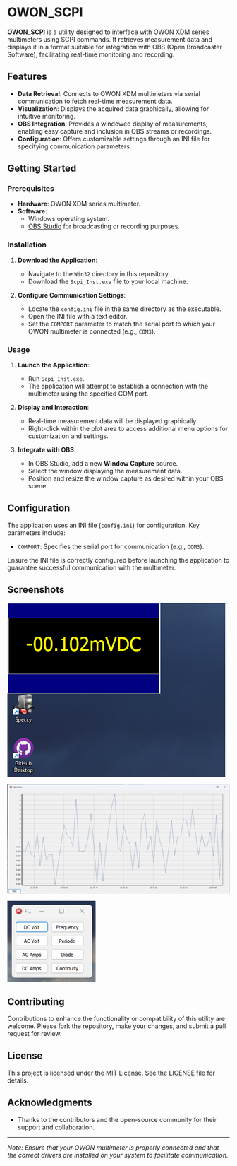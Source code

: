 

# OWON_SCPI

**OWON_SCPI** is a utility designed to interface with OWON XDM series multimeters using SCPI commands. It retrieves measurement data and displays it in a format suitable for integration with OBS (Open Broadcaster Software), facilitating real-time monitoring and recording.

## Features

- **Data Retrieval**: Connects to OWON XDM multimeters via serial communication to fetch real-time measurement data.
- **Visualization**: Displays the acquired data graphically, allowing for intuitive monitoring.
- **OBS Integration**: Provides a windowed display of measurements, enabling easy capture and inclusion in OBS streams or recordings.
- **Configuration**: Offers customizable settings through an INI file for specifying communication parameters.

## Getting Started

### Prerequisites

- **Hardware**: OWON XDM series multimeter.
- **Software**:
  - Windows operating system.
  - [OBS Studio](https://obsproject.com/) for broadcasting or recording purposes.

### Installation

1. **Download the Application**:
   - Navigate to the `Win32` directory in this repository.
   - Download the `Scpi_Inst.exe` file to your local machine.

2. **Configure Communication Settings**:
   - Locate the `config.ini` file in the same directory as the executable.
   - Open the INI file with a text editor.
   - Set the `COMPORT` parameter to match the serial port to which your OWON multimeter is connected (e.g., `COM3`).

### Usage

1. **Launch the Application**:
   - Run `Scpi_Inst.exe`.
   - The application will attempt to establish a connection with the multimeter using the specified COM port.

2. **Display and Interaction**:
   - Real-time measurement data will be displayed graphically.
   - Right-click within the plot area to access additional menu options for customization and settings.

3. **Integrate with OBS**:
   - In OBS Studio, add a new **Window Capture** source.
   - Select the window displaying the measurement data.
   - Position and resize the window capture as desired within your OBS scene.

## Configuration

The application uses an INI file (`config.ini`) for configuration. Key parameters include:

- `COMPORT`: Specifies the serial port for communication (e.g., `COM3`).

Ensure the INI file is correctly configured before launching the application to guarantee successful communication with the multimeter.

## Screenshots
![](https://github.com/gert-lauritsen/OWON_SCPI/blob/main/Picture/Screenshot%202024-04-02%20204012.png)

![](https://github.com/gert-lauritsen/OWON_SCPI/blob/main/Picture/Screenshot%202024-04-02%20204059.png)

![](https://github.com/gert-lauritsen/OWON_SCPI/blob/main/Picture/Screenshot%202024-04-02%20204133.png)

## Contributing

Contributions to enhance the functionality or compatibility of this utility are welcome. Please fork the repository, make your changes, and submit a pull request for review.

## License

This project is licensed under the MIT License. See the [LICENSE](https://github.com/gert-lauritsen/OWON_SCPI/blob/main/LICENSE) file for details.

## Acknowledgments

- Thanks to the contributors and the open-source community for their support and collaboration.

---

*Note: Ensure that your OWON multimeter is properly connected and that the correct drivers are installed on your system to facilitate communication.*


